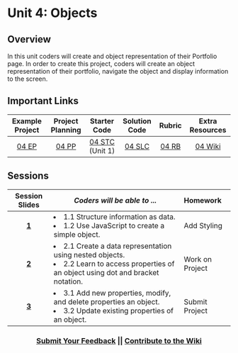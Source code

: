 # Unit 4: Objects

## Overview
In this unit coders will create and object representation of their Portfolio page. In order to create this project, coders will create an object representation of their portfolio, navigate the object and display information to the screen.

## Important Links

| Example Project| Project Planning |  Starter Code | Solution Code  | Rubric | Extra Resources |
|:-------:|:-------:|:-------:|:-------:|:-------:|:-------:|
| [04 EP](https://scriptedcurriculum.github.io/advanced_objects_solution/) | [04 PP](https://drive.google.com/open?id=1YImE4Aats1llh0OGgYVK4oR6ZVs73Kp490hyhbTe0E4) | [04 STC](https://github.com/ScriptEdcurriculum/advanced_portfolio_startercode/blob/master/04_INSTUCTIONS.md)<br> (Unit 1) | [04 SLC](https://github.com/ScriptEdcurriculum/advanced_portfolioobject_solution) | [04 RB](https://drive.google.com/open?id=1_K1rMWlViYBfdbeZotXI9kG-wtpAS5syDIphwRVQlTw) | [04 Wiki](https://github.com/ScriptEdcurriculum/curriculum17-18/wiki/2.-Advanced#unit-4-portfolio-object) |

## Sessions 
|Session Slides|*Coders will be able to ...*|Homework|
|:-------:|-------|:-------|
|[**1**](https://docs.google.com/presentation/d/1YImE4Aats1llh0OGgYVK4oR6ZVs73Kp490hyhbTe0E4/edit#slide=id.g1e220fa94a_0_26)|<li> 1.1 Structure information as data. </li> <li>1.2 Use JavaScript to create a simple object.</li> |Add Styling|
|[**2**](https://docs.google.com/presentation/d/1YImE4Aats1llh0OGgYVK4oR6ZVs73Kp490hyhbTe0E4/edit#slide=id.g1f587f6424_5_5)|<li> 2.1 Create a data representation using nested objects. </li> <li>2.2 Learn to access properties of an object using dot and bracket notation. </li> |Work on Project|
|[**3**](https://docs.google.com/presentation/d/1YImE4Aats1llh0OGgYVK4oR6ZVs73Kp490hyhbTe0E4/edit#slide=id.g1e220fa94a_0_4)|<li> 3.1 Add new properties, modify, and delete properties an object.</li> <li> 3.2 Update existing properties of an object. </li> |Submit Project|

<h3 align="center"><a href="https://docs.google.com/forms/d/e/1FAIpQLSdmoYjRk6tqJHI5Y1ELjOZ7tiYj58dmoIBEeUaXK5ciIdljIg/viewform">Submit Your Feedback</a> || <a href="https://github.com/ScriptEdcurriculum/curriculum17-18/wiki/2.-Advanced#unit-4-objects">Contribute to the Wiki</a></h3>

